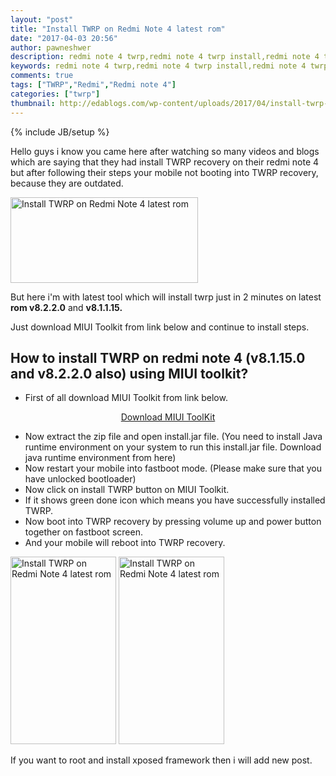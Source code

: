 ```yaml
---
layout: "post"
title: "Install TWRP on Redmi Note 4 latest rom"
date: "2017-04-03 20:56"
author: pawneshwer
description: redmi note 4 twrp,redmi note 4 twrp install,redmi note 4 twrp latest,redmi note 4 twrp latest version,redmi note 4 root, redmi note 4 v8.1.15.0 v8.2.2.0
keywords: redmi note 4 twrp,redmi note 4 twrp install,redmi note 4 twrp latest,redmi note 4 twrp latest version,redmi note 4 root, redmi note 4 v8.1.15.0 v8.2.2.0
comments: true
tags: ["TWRP","Redmi","Redmi note 4"]
categories: ["twrp"]
thumbnail: http://edablogs.com/wp-content/uploads/2017/04/install-twrp-on-redmi-note-4-latest-rom-logo-300x137.png
---
```


{% include JB/setup %}

Hello guys i know you came here after watching so many videos and blogs which are saying that they had install TWRP recovery on their redmi note 4 but after following their steps your mobile not booting into TWRP recovery, because they are outdated.

<a href="http://edablogs.com/wp-content/uploads/2017/04/install-twrp-on-redmi-note-4-latest-rom-logo.png"><img class="alignnone size-medium wp-image-95" src="http://edablogs.com/wp-content/uploads/2017/04/install-twrp-on-redmi-note-4-latest-rom-logo-300x137.png" alt="Install TWRP on Redmi Note 4 latest rom" width="300" height="137" /></a>

But here i'm with latest tool which will install twrp just in 2 minutes on latest <strong>rom v8.2.2.0</strong> and <strong>v8.1.1.15.</strong>

Just download MIUI Toolkit from link below and continue to install steps.
<h2>How to install TWRP on redmi note 4 (v8.1.15.0 and v8.2.2.0 also) using MIUI toolkit?</h2>

<script async src="//pagead2.googlesyndication.com/pagead/js/adsbygoogle.js"></script>
<!-- eda-posts -->
<ins class="adsbygoogle"
     style="display:block"
     data-ad-client="ca-pub-7943122633795545"
     data-ad-slot="7080728318"
     data-ad-format="auto"></ins>
<script>
(adsbygoogle = window.adsbygoogle || []).push({});
</script>

<ul>
 	<li>First of all download MIUI Toolkit from link below.</li>
</ul>
<p style="text-align: center;"><a href="http://dl.edablogs.com/TWRP_Redmi_Note4.zip">Download MIUI ToolKit</a></p>

<ul>
 	<li>Now extract the zip file and open install.jar file. (You need to install Java runtime environment on your system to run this install.jar file. Download java runtime environment from here)</li>
 	<li>Now restart your mobile into fastboot mode. (Please make sure that you have unlocked bootloader)</li>
 	<li>Now click on install TWRP button on MIUI Toolkit.</li>
 	<li>If it shows green done icon which means you have successfully installed TWRP.</li>
 	<li>Now boot into TWRP recovery by pressing volume up and power button together on fastboot screen.</li>
 	<li>And your mobile will reboot into TWRP recovery.</li>
</ul>
<a href="http://edablogs.com/wp-content/uploads/2017/04/install-twrp-on-redmi-note-4-latest-rom_2.png"><img class="alignnone size-medium wp-image-94" src="http://edablogs.com/wp-content/uploads/2017/04/install-twrp-on-redmi-note-4-latest-rom_2-169x300.png" alt="Install TWRP on Redmi Note 4 latest rom" width="169" height="300" /></a> <a href="http://edablogs.com/wp-content/uploads/2017/04/install-twrp-on-redmi-note-4-latest-rom_1.png"><img class="alignnone size-medium wp-image-93" src="http://edablogs.com/wp-content/uploads/2017/04/install-twrp-on-redmi-note-4-latest-rom_1-169x300.png" alt="Install TWRP on Redmi Note 4 latest rom" width="169" height="300" /></a>

If you want to root and install xposed framework then i will add new post.
